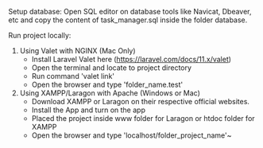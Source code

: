 Setup database: 
Open SQL editor on database tools like Navicat, Dbeaver, etc and copy the content of task_manager.sql inside the folder database.

Run project locally: 
1. Using Valet with NGINX (Mac Only)
     - Install Laravel Valet here (https://laravel.com/docs/11.x/valet)
     - Open the terminal and locate to project directory
     - Run command 'valet link'
     - Open the browser and type 'folder_name.test'
2. Using XAMPP/Laragon with Apache (Windows or Mac)
     - Download XAMPP or Laragon on their respective official websites.
     - Install the App and turn on the app
     - Placed the project inside www folder for Laragon or htdoc folder for     XAMPP
     - Open the browser and type 'localhost/folder_project_name'~
